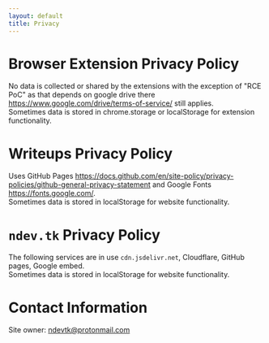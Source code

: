 ```yaml
---
layout: default
title: Privacy
---
```


# Browser Extension Privacy Policy

No data is collected or shared by the extensions with the exception of "RCE PoC" as that depends on google drive there <https://www.google.com/drive/terms-of-service/> still applies.  
Sometimes data is stored in chrome.storage or localStorage for extension functionality.

# Writeups Privacy Policy

Uses GitHub Pages <https://docs.github.com/en/site-policy/privacy-policies/github-general-privacy-statement> and Google Fonts <https://fonts.google.com/>.  
Sometimes data is stored in localStorage for website functionality.

# `ndev.tk` Privacy Policy

The following services are in use `cdn.jsdelivr.net`, Cloudflare, GitHub pages, Google embed.  
Sometimes data is stored in localStorage for website functionality.

# Contact Information

Site owner: [ndevtk@protonmail.com](mailto:ndevtk@protonmail.com)
